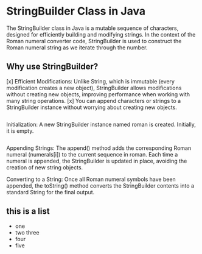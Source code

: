 # StringBuilder Class in Java
The StringBuilder class in Java is a mutable sequence of characters, 
designed for efficiently building and modifying strings. In the context of the Roman numeral converter code, 
StringBuilder is used to construct the Roman numeral string as we iterate through the number.

## Why use StringBuilder?
[x] Efficient Modifications: Unlike String, which is immutable (every modification creates a new object), StringBuilder allows modifications without creating new objects, improving performance when working with many string operations.
[x] You can append characters or strings to a StringBuilder instance without worrying about creating new objects.

```StringBuilder roman = new StringBuilder();
```
Initialization: A new StringBuilder instance named roman is created. Initially, it is empty.

```roman.append(numerals[i]);
```
Appending Strings: The append() method adds the corresponding Roman numeral (numerals[i]) to the current sequence in roman. Each time a numeral is appended, the StringBuilder is updated in place, avoiding the creation of new string objects.

Converting to a String: Once all Roman numeral symbols have been appended, the toString() method converts the StringBuilder contents into a standard String for the final output.

## this is a list 
* one
* two three
* four
* five 
